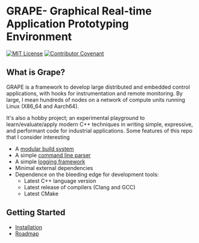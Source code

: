# GRAPE- Graphical Real-time Application Prototyping Environment

[![MIT License](https://img.shields.io/badge/License-MIT-yellow.svg)](LICENSE)
[![Contributor Covenant](https://img.shields.io/badge/Contributor%20Covenant-2.1-4baaaa.svg)](CODE_OF_CONDUCT.md)

## What is Grape?

GRAPE is a framework to develop large distributed and embedded control applications, with hooks for instrumentation and remote monitoring. By large, I mean hundreds of nodes on a network of compute units running Linux (X86_64 and Aarch64).

It's also a hobby project; an experimental playground to learn/evaluate/apply modern C++ techniques in writing simple, expressive, and performant code for industrial applications. Some features of this repo that I consider interesting

- A [modular build system](./gbs/README.md)
- A simple [command line parser](./modules/common/utils/src/command_line_args.cpp)
- A simple [logging framework](./modules/common/log/README.md)
- Minimal external dependencies
- Dependence on the bleeding edge for development tools:
  - Latest C++ language version
  - Latest release of compilers (Clang and GCC)
  - Latest CMake

## Getting Started

- [Installation](docs/01_install.md)
- [Roadmap](docs/02_roadmap.md)